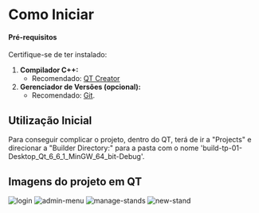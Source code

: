 # Como Iniciar

#### Pré-requisitos

Certifique-se de ter instalado:

1. **Compilador C++:**
   - Recomendado: [QT Creator](https://www.qt.io/product/development-tools)
2. **Gerenciador de Versões (opcional):**
   - Recomendado: [Git](https://git-scm.com/).

## Utilização Inicial

Para conseguir complicar o projeto, dentro do QT, terá de ir a "Projects" e direcionar a "Builder Directory:" para a pasta com o nome 'build-tp-01-Desktop_Qt_6_6_1_MinGW_64_bit-Debug'.

## Imagens do projeto em QT

![login](https://github.com/EECPOO2324/tp-01/assets/119860594/f77e41a1-eb9e-43e3-b12c-d841be57c600)
![admin-menu](https://github.com/EECPOO2324/tp-01/assets/119860594/5dd8ca74-53f2-421e-917d-9e93917625c2)
![manage-stands](https://github.com/EECPOO2324/tp-01/assets/119860594/e914d777-6c98-427f-8cdf-2b84226244be)
![new-stand](https://github.com/EECPOO2324/tp-01/assets/119860594/c50fe279-4170-4a48-931e-a212cfa14130)
